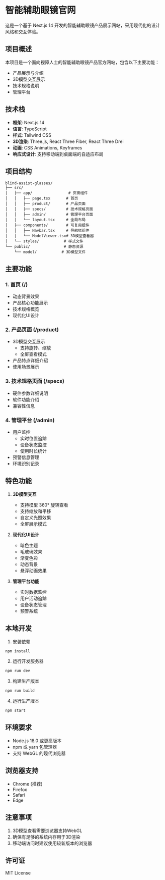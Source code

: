 # 智能辅助眼镜官网

这是一个基于 Next.js 14 开发的智能辅助眼镜产品展示网站，采用现代化的设计风格和交互体验。

## 项目概述

本项目是一个面向视障人士的智能辅助眼镜产品官方网站，包含以下主要功能：

- 产品展示与介绍
- 3D模型交互展示
- 技术规格说明
- 管理平台

## 技术栈

- **框架**: Next.js 14
- **语言**: TypeScript
- **样式**: Tailwind CSS
- **3D渲染**: Three.js, React Three Fiber, React Three Drei
- **动画**: CSS Animations, Keyframes
- **响应式设计**: 支持移动端到桌面端的自适应布局

## 项目结构

```
blind-assist-glasses/
├── src/
│   ├── app/                # 页面组件
│   │   ├── page.tsx       # 首页
│   │   ├── product/       # 产品页面
│   │   ├── specs/         # 技术规格页面
│   │   ├── admin/         # 管理平台页面
│   │   └── layout.tsx     # 全局布局
│   ├── components/        # 可复用组件
│   │   ├── Navbar.tsx     # 导航栏组件
│   │   └── ModelViewer.tsx# 3D模型查看器
│   └── styles/           # 样式文件
└── public/               # 静态资源
    └── model/           # 3D模型文件
```

## 主要功能

### 1. 首页 (/)
- 动态背景效果
- 产品核心功能展示
- 技术规格概览
- 现代化UI设计

### 2. 产品页面 (/product)
- 3D模型交互展示
  - 支持旋转、缩放
  - 全屏查看模式
- 产品特点详细介绍
- 使用场景展示

### 3. 技术规格页面 (/specs)
- 硬件参数详细说明
- 软件功能介绍
- 兼容性信息

### 4. 管理平台 (/admin)
- 用户监控
  - 实时位置追踪
  - 设备状态监控
  - 使用时长统计
- 预警信息管理
- 环境识别记录

## 特色功能

1. **3D模型交互**
   - 支持模型 360° 旋转查看
   - 支持缩放和平移
   - 自定义光照效果
   - 全屏展示模式

2. **现代化UI设计**
   - 暗色主题
   - 毛玻璃效果
   - 渐变色彩
   - 动态背景
   - 悬浮动画效果

3. **管理平台功能**
   - 实时数据监控
   - 用户活动追踪
   - 设备状态管理
   - 预警系统

## 本地开发

1. 安装依赖
```bash
npm install
```

2. 运行开发服务器
```bash
npm run dev
```

3. 构建生产版本
```bash
npm run build
```

4. 运行生产版本
```bash
npm start
```

## 环境要求

- Node.js 18.0 或更高版本
- npm 或 yarn 包管理器
- 支持 WebGL 的现代浏览器

## 浏览器支持

- Chrome (推荐)
- Firefox
- Safari
- Edge

## 注意事项

1. 3D模型查看需要浏览器支持WebGL
2. 确保有足够的系统内存用于3D渲染
3. 移动端访问时建议使用较新版本的浏览器

## 许可证

MIT License
